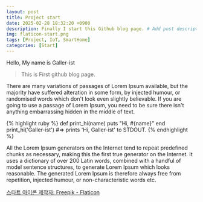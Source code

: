 ```yaml
---
layout: post
title: Project start
date: 2025-02-28 18:32:20 +0900
description: Finally I start this Github blog page. # Add post description (optional)
img: flaticon-start.png
tags: [Project, IoT, SmartHome]
categories: [Start]
---
```


Hello, My name is Galler-ist

> This is First github blog page.

There are many variations of passages of Lorem Ipsum available, but the majority have suffered alteration in some form, by injected humour, or randomised words which don't look even slightly believable. If you are going to use a passage of Lorem Ipsum, you need to be sure there isn't anything embarrassing hidden in the middle of text.

{% highlight ruby %}
def print_hi(name)
puts "Hi, #{name}"
end
print_hi('Galler-ist')
#=> prints 'Hi, Galler-ist' to STDOUT.
{% endhighlight %}

All the Lorem Ipsum generators on the Internet tend to repeat predefined chunks as necessary, making this the first true generator on the Internet. It uses a dictionary of over 200 Latin words, combined with a handful of model sentence structures, to generate Lorem Ipsum which looks reasonable. The generated Lorem Ipsum is therefore always free from repetition, injected humour, or non-characteristic words etc.

<a href="https://www.flaticon.com/kr/free-icons/" title="스타트 아이콘">스타트 아이콘 제작자: Freepik - Flaticon</a>
